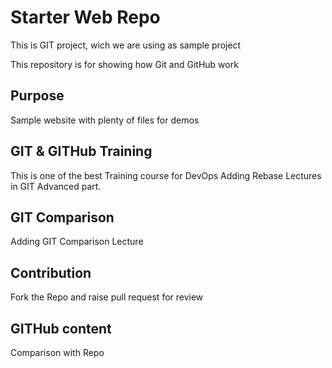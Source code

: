 # Starter Web Repo

This is GIT project, wich we are using as sample project

This repository is for showing how Git and GitHub work

## Purpose
Sample website with plenty of files for demos

## GIT & GITHub Training
This is one of the best Training course for DevOps
Adding Rebase Lectures in GIT Advanced part.

## GIT Comparison
Adding GIT Comparison Lecture

## Contribution
Fork the Repo and raise pull request for review

## GITHub content
Comparison with Repo